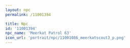 ```yaml
---
layout: npc
permalink: /11001394

title: Npc
id: '11001394'
npc_name: 'Meerkat Patrol 63'
icon_url: 'portrait/npc/11001086_meerkatscout3_p.png'
---
```

